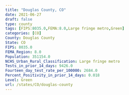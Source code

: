 ```yaml
---
title: "Douglas County, CO"
date: 2021-06-27
draft: false
type: county
tags: [FIPS:8035.0,FEMA:8.0,Large fringe metro,Green]
categories: [CO]
County: Douglas County
State: CO
FIPS: 8035.0
FEMA_Region: 8.0
Population: 351154.0
NCHS_Urban_Rural_Classification: Large fringe metro
Tests_in_prior_14_days: 9426.0
Fourteen_day_test_rate_per_100000: 2684.0
Percent_Positivity_in_prior_14_days: 0.018
Level: Green
url: /states/CO/douglas-county
---
```



